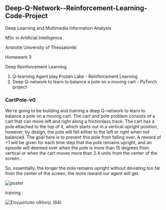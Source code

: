
## Deep-Q-Network--Reinforcement-Learning-Code-Project
Deep Learning and Multimedia Information Analysis

MSc in Artificial Intelligence

Aristotle University of Thessaloniki

Homework 3

Deep Reinforcement Learning

1.	Q-learning Agent play Frozen Lake - Reinforcement Learning
2.	Deep Q-network to learn to balance a pole on a moving cart - PyTorch project

### CartPole-v0
We're going to be building and training a deep Q-network to learn to balance a pole on a moving cart.
The cart and pole problem consists of a cart that can move left and right along a frictionless track. The cart has a pole attached to the top of it, which starts out in a vertical upright position, however, by design, the pole will fall either to the left or right when not balanced. The goal here is to prevent this pole from falling over. A reward of +1 will be given for each time step that the pole remains upright, and an episode will deemed over when the pole is more than 15 degrees from vertical or when the cart moves more than 2.4 units from the center of the screen.

So, essentially, the longer the pole remains upright without deviating too far from the center of the screen, the more reward our agent will get.

![poster](https://user-images.githubusercontent.com/56552010/121078752-037d1f00-c7e2-11eb-87da-f0d22d165de2.jpg)


training :

![Στιγμιότυπο οθόνης (84)](https://user-images.githubusercontent.com/56552010/121078507-b9943900-c7e1-11eb-9d07-762d4cadcce8.png)
